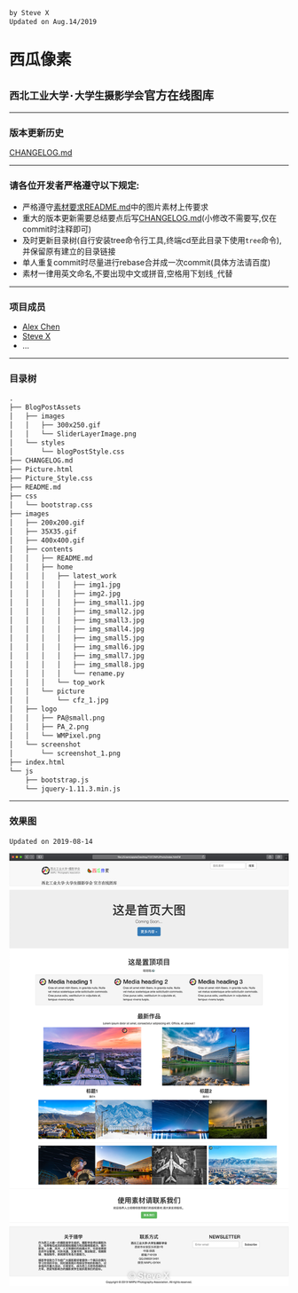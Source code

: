 ```
by Steve X
Updated on Aug.14/2019
```
# 西瓜像素
## `西北工业大学·大学生摄影学会`官方在线图库
---
### 版本更新历史
[CHANGELOG.md](CHANGELOG.md)

---
### 请各位开发者严格遵守以下规定:
- 严格遵守[素材要求README.md](images/contents/README.md)中的图片素材上传要求
- 重大的版本更新需要总结要点后写[CHANGELOG.md](CHANGELOG.md)(小修改不需要写,仅在commit时注释即可)
- 及时更新目录树(自行安装tree命令行工具,终端cd至此目录下使用`tree`命令),并保留原有建立的目录链接
- 单人重复commit时尽量进行rebase合并成一次commit(具体方法请百度)
- 素材一律用英文命名,不要出现中文或拼音,空格用下划线`_`代替

---
### 项目成员
- [Alex Chen](https://github.com/cfz1885)
- [Steve X](https://github.com/Steve-Xyh)
- ...

---
### 目录树
```
.
├── BlogPostAssets
│   ├── images
│   │   ├── 300x250.gif
│   │   └── SliderLayerImage.png
│   └── styles
│       └── blogPostStyle.css
├── CHANGELOG.md
├── Picture.html
├── Picture_Style.css
├── README.md
├── css
│   └── bootstrap.css
├── images
│   ├── 200x200.gif
│   ├── 35X35.gif
│   ├── 400x400.gif
│   ├── contents
│   │   ├── README.md
│   │   ├── home
│   │   │   ├── latest_work
│   │   │   │   ├── img1.jpg
│   │   │   │   ├── img2.jpg
│   │   │   │   ├── img_small1.jpg
│   │   │   │   ├── img_small2.jpg
│   │   │   │   ├── img_small3.jpg
│   │   │   │   ├── img_small4.jpg
│   │   │   │   ├── img_small5.jpg
│   │   │   │   ├── img_small6.jpg
│   │   │   │   ├── img_small7.jpg
│   │   │   │   ├── img_small8.jpg
│   │   │   │   └── rename.py
│   │   │   └── top_work
│   │   └── picture
│   │       └── cfz_1.jpg
│   ├── logo
│   │   ├── PA@small.png
│   │   ├── PA_2.png
│   │   └── WMPixel.png
│   └── screenshot
│       └── screenshot_1.png
├── index.html
└── js
    ├── bootstrap.js
    └── jquery-1.11.3.min.js
```

---
### 效果图
`Updated on 2019-08-14`

![](images/screenshot/screenshot_1.png)

